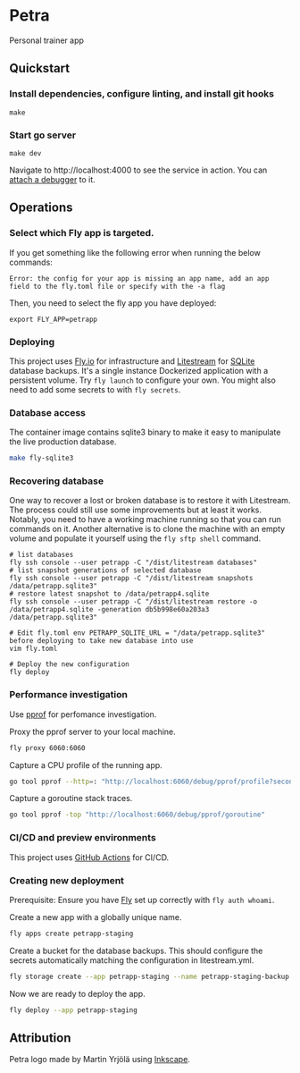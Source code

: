# Petra

Personal trainer app

## Quickstart

### Install dependencies, configure linting, and install git hooks

```
make
```

### Start go server

```
make dev
```

Navigate to http://localhost:4000 to see the service in action. You
can [attach a debugger](https://www.jetbrains.com/help/go/attach-to-running-go-processes-with-debugger.html) to it.

## Operations

### Select which Fly app is targeted.

If you get something like the following error when running the below commands:

```
Error: the config for your app is missing an app name, add an app field to the fly.toml file or specify with the -a flag
```

Then, you need to select the fly app you have deployed:

```
export FLY_APP=petrapp
```

### Deploying

This project uses [Fly.io](https://fly.io/) for infrastructure and [Litestream](https://litestream.io/)
for [SQLite](https://www.sqlite.org/) database backups. It's a single instance Dockerized application with a persistent
volume. Try `fly launch` to configure your own. You might also need to add some secrets to with `fly secrets`.

### Database access

The container image contains sqlite3 binary to make it easy to manipulate the live production database.

```sh
make fly-sqlite3
```

### Recovering database

One way to recover a lost or broken database is to restore it with Litestream. The process could still use some
improvements but at least it works. Notably, you need to have a working machine running so that you can run commands on
it. Another alternative is to clone the machine with an empty volume and populate it yourself using the `fly sftp shell`
command.

```
# list databases
fly ssh console --user petrapp -C "/dist/litestream databases"
# list snapshot generations of selected database
fly ssh console --user petrapp -C "/dist/litestream snapshots /data/petrapp.sqlite3"
# restore latest snapshot to /data/petrapp4.sqlite
fly ssh console --user petrapp -C "/dist/litestream restore -o /data/petrapp4.sqlite -generation db5b998e60a203a3 /data/petrapp.sqlite3"

# Edit fly.toml env PETRAPP_SQLITE_URL = "/data/petrapp.sqlite3" before deploying to take new database into use
vim fly.toml

# Deploy the new configuration
fly deploy
```

### Performance investigation

Use [pprof](https://pkg.go.dev/net/http/pprof) for perfomance investigation.

Proxy the pprof server to your local machine.

```sh
fly proxy 6060:6060
```

Capture a CPU profile of the running app.

```sh
go tool pprof --http=: "http://localhost:6060/debug/pprof/profile?seconds=30"
```

Capture a goroutine stack traces.

```sh
go tool pprof -top "http://localhost:6060/debug/pprof/goroutine"
```

### CI/CD and preview environments

This project uses [GitHub Actions](https://docs.github.com/en/actions) for CI/CD.

### Creating new deployment

Prerequisite: Ensure you have [Fly](https://fly.io/docs/) set up correctly with `fly auth whoami`.

Create a new app with a globally unique name.

```sh
fly apps create petrapp-staging
```

Create a bucket for the database backups. This should configure the secrets automatically matching the configuration in
litestream.yml.

```sh
fly storage create --app petrapp-staging --name petrapp-staging-backup
```

Now we are ready to deploy the app.

```sh
fly deploy --app petrapp-staging
```

## Attribution

Petra logo made by Martin Yrjölä using [Inkscape](https://inkscape.org/).
